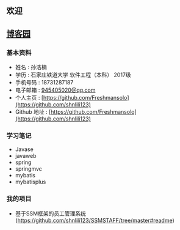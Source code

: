 ## 欢迎

## [博客园](https://www.cnblogs.com/)

### 基本资料

* 姓名 : 孙浩楠
* 学历 : 石家庄铁道大学  软件工程（本科）  2017级  
* 手机号码 : 18731287187  
* 电子邮箱 : 945405020@qq.com
* 个人主页 : [https://github.com/Freshmansolo](https://github.com/shnlili123)
* Github 地址 : [https://github.com/Freshmansolo](https://github.com/shnlili123)


### 学习笔记
* Javase
* javaweb
* spring
* springmvc
* mybatis
* mybatisplus

### 我的项目

* 基于SSM框架的员工管理系统(https://github.com/shnlili123/SSMSTAFF/tree/master#readme)

